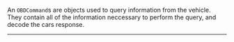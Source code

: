 
An `OBDCommand`s are objects used to query information from the vehicle. They contain all of the information neccessary to perform the query, and decode the cars response.

---

<br>

